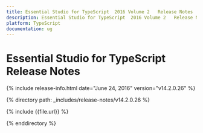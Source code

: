 ```yaml
---
title: Essential Studio for TypeScript  2016 Volume 2   Release Notes  
description: Essential Studio for TypeScript  2016 Volume 2   Release Notes  
platform: TypeScript
documentation: ug
---
```


# Essential Studio for TypeScript  Release Notes  

{% include release-info.html date="June 24, 2016"  version="v14.2.0.26" %} 


{% directory path: _includes/release-notes/v14.2.0.26 %}

{% include {{file.url}} %}

{% enddirectory %}